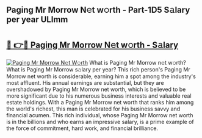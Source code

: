 ## Paging Mr Morrow N𝚎t w𝚘rth - Part-1D5 S𝚊lary per year ULlmm

# <h2><a href="http://gc0flt6.nevu.top/?p=Paging+Mr+Morrow">🔗 👉🔴 Paging Mr Morrow N𝚎t w𝚘rth - S𝚊lary</a></h2>

[![Paging Mr Morrow N𝚎t W𝚘rth](https://i.imgur.com/Oavwk0R.jpeg)](http://gc0flt6.nevu.top/?p=Paging+Mr+Morrow)
What is Paging Mr Morrow n𝚎t w𝚘rth? What is Paging Mr Morrow s𝚊lary per year?
This rich person's Paging Mr Morrow net worth is considerable, earning him a spot among the industry's most affluent. His annual earnings are substantial, but they are overshadowed by Paging Mr Morrow net worth, which is believed to be more significant due to his numerous business interests and valuable real estate holdings. With a Paging Mr Morrow net worth that ranks him among the world's richest, this man is celebrated for his business savvy and financial acumen. This rich individual, whose Paging Mr Morrow net worth is in the billions and who earns an impressive salary, is a prime example of the force of commitment, hard work, and financial brilliance.
